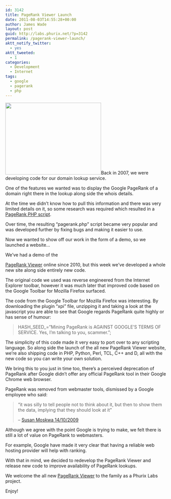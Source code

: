 ```yaml
---
id: 3142
title: PageRank Viewer Launch
date: 2011-08-03T14:55:28+00:00
author: James Wade
layout: post
guid: http://labs.phurix.net/?p=3142
permalink: /pagerank-viewer-launch/
aktt_notify_twitter:
  - yes
aktt_tweeted:
  - 1
categories:
  - Development
  - Internet
tags:
  - google
  - pagerank
  - php
---
```

<p class="lead">
  <a href="http://pagerank.phurix.net/"><img class="alignright" title="pagerank" src="http://labs.phurix.net/upload/pagerank-300x225.png" alt="" width="300" height="225" /></a>Back in 2007, we were developing code for our domain lookup service.
</p>

One of the features we wanted was to display the Google PageRank of a domain right there in the lookup along side the whois details.

At the time we didn&#8217;t know how to pull this information and there was very limited details on it, so some research was required which resulted in a [PageRank PHP script](http://labs.phurix.net/projects/pagerank).

Over time, the resulting &#8220;pagerank.php&#8221; script became very popular and was developed further by fixing bugs and making it easier to use.

Now we wanted to show off our work in the form of a demo, so we launched a website&#8230;

<!--more-->We&#8217;ve had a demo of the 

[PageRank Viewer](http://pagerankviewer.com/) online since 2010, but this week we&#8217;ve developed a whole new site along side entirely new code.

The original code we used was reverse engineered from the Internet Explorer toolbar, however it was much later that improved code based on the Google Toolbar for Mozilla Firefox surfaced.

The code from the Google Toolbar for Mozilla Firefox was interesting. By downloading the plugin &#8220;xpi&#8221; file, unzipping it and taking a look at the javascript you are able to see that Google regards PageRank quite highly or has sense of humour:

> HASH\_SEED\_=&#8221;Mining PageRank is AGAINST GOOGLE&#8217;S TERMS OF SERVICE. Yes, I&#8217;m talking to you, scammer.&#8221;;

The simplicity of this code made it very easy to port over to any scripting language. So along side the launch of the all new PageRank Viewer website, we&#8217;re also shipping code in PHP, Python, Perl, TCL, C++ and D, all with the new code so you can write your own solution.

We bring this to you just in time too, there&#8217;s a perceived deprecation of PageRank after Google didn&#8217;t offer any official PageRank tool in their Google Chrome web browser.

PageRank was removed from webmaster tools, dismissed by a Google employee who said:

> &#8220;it was silly to tell people not to think about it, but then to show them the data, implying that they should look at it&#8221;
> 
> &#8211; [Susan Moskwa 14/10/2009](http://www.google.com/support/forum/p/Webmasters/thread?tid=6a1d6250e26e9e48&hl=en)

Although we agree with the point Google is trying to make, we felt there is still a lot of value on PageRank to webmasters.

For example, Google have made it very clear that having a reliable web hosting provider will help with ranking.

With that in mind, we decided to redevelop the PageRank Viewer and release new code to improve availability of PageRank lookups.

We welcome the all new [PageRank Viewer](http://pagerank.phurix.net/) to the family as a Phurix Labs project.

Enjoy!